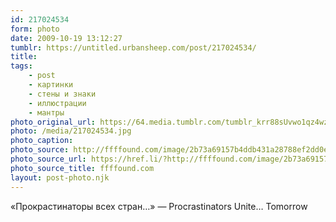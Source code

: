 ```yaml
---
id: 217024534
form: photo
date: 2009-10-19 13:12:27
tumblr: https://untitled.urbansheep.com/post/217024534/
title:
tags:
    - post
    - картинки
    - стены и знаки
    - иллюстрации
    - мантры
photo_original_url: https://64.media.tumblr.com/tumblr_krr88sUvwo1qz4wzio1_400.jpg
photo: /media/217024534.jpg
photo_caption: 
photo_source: http://ffffound.com/image/2b73a69157b4ddb431a28788ef2dd0e7a7bc446b
photo_source_url: https://href.li/?http://ffffound.com/image/2b73a69157b4ddb431a28788ef2dd0e7a7bc446b
photo_source_title: ffffound.com
layout: post-photo.njk
---
```


<p>«Прокрастинаторы всех стран…» — Procrastinators Unite… Tomorrow</p>
